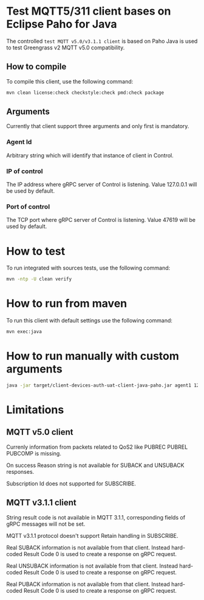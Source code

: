 # Test MQTT5/311 client bases on Eclipse Paho for Java

The controlled `test MQTT v5.0/v3.1.1 client` is based on Paho Java is used to test Greengrass v2 MQTT v5.0 compatibility.

## How to compile
To compile this client, use the following command:

```sh
mvn clean license:check checkstyle:check pmd:check package
```

## Arguments
Currently that client support three arguments and only first is mandatory.

### Agent Id
Arbitrary string which will identify that instance of client in Control.

### IP of control
The IP address where gRPC server of Control is listening.
Value 127.0.0.1 will be used by default.

### Port of control
The TCP port where gRPC server of Control is listening.
Value 47619 will be used by default.

# How to test
To run integrated with sources tests, use the following command:
```sh
mvn -ntp -U clean verify
```

# How to run from maven
To run this client with default settings use the following command:
```sh
mvn exec:java
```
# How to run manually with custom arguments
```sh
java -jar target/client-devices-auth-uat-client-java-paho.jar agent1 127.0.0.1 47619
```

# Limitations

## MQTT v5.0 client
Currenly information from packets related to QoS2 like PUBREC PUBREL PUBCOMP is missing.

On success Reason string is not available for SUBACK and UNSUBACK responses.

Subscription Id does not supported for SUBSCRIBE.

## MQTT v3.1.1 client
String result code is not available in MQTT 3.1.1, corresponding fields of gRPC messages will not be set.

MQTT v3.1.1 protocol doesn't support Retain handling in SUBSCRIBE.

Real SUBACK information is not available from that client. Instead hard-coded Result Code 0 is used to create a response on gRPC request.

Real UNSUBACK information is not available from that client. Instead hard-coded Result Code 0 is used to create a response on gRPC request.

Real PUBACK information is not available from that client. Instead hard-coded Result Code 0 is used to create a response on gRPC request.

